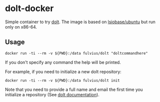 # dolt-docker
Simple container to try [dolt](https://github.com/liquidata-inc/dolt).
The image is based on [lsiobase/ubuntu](https://hub.docker.com/r/lsiobase/ubuntu) but run only on x86-64.
## Usage
```
docker run -ti --rm -v ${PWD}:/data fulvius/dolt "doltcommandhere"
```
If you don't specify any command the help will be printed.

For example, if you need to initialize a new dolt repository:
```
docker run -ti --rm -v ${PWD}:/data fulvius/dolt init
```
Note that you need to provide a full name and email the first time you initialize a repository (See [dolt documentation](https://github.com/liquidata-inc/dolt/blob/master/README.md)).
